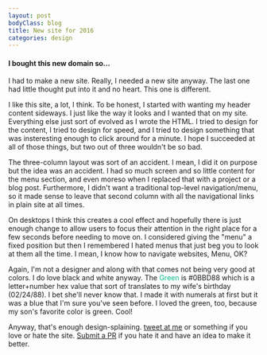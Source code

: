 ```yaml
---
layout: post
bodyClass: blog
title: New site for 2016
categories: design
---
```


#### I bought this new domain so...

I had to make a new site. Really, I needed a new site anyway. The last one had little thought put into it and no heart. This one is different.

<!-- more -->

I like this site, a lot, I think. To be honest, I started with wanting my header content sideways. I just like the way it looks and I wanted that on my site. Everything else just sort of evolved as I wrote the HTML. I tried to design for the content, I tried to design for speed, and I tried to design something that was insteresting enough to click around for a minute. I hope I succeeded at all of those things, but two out of three wouldn't be so bad.

The three-column layout was sort of an accident. I mean, I did it on purpose but the idea was an accident. I had so much screen and so little content for the menu section, and even moreso when I replaced that with a project or a blog post. Furthermore, I didn't want a traditional top-level navigation/menu, so it made sense to leave that second column with all the navigational links in plain site at all times.

On desktops I think this creates a cool effect and hopefully there is just enough change to allow users to focus their attention in the right place for a few seconds before needing to move on. I considered giving the "menu" a fixed position but then I remembered I hated menus that just beg you to look at them all the time. I mean, I know how to navigate websites, Menu, OK?

Again, I'm not a designer and along with that comes not being very good at colors. I do love black and white anyway. The <span style="color: #0BBD88;">Green</span> is #0BBD88 which is a letter+number hex value that sort of translates to my wife's birthday (02/24/88). I bet she'll never know that. I made it with numerals at first but it was a blue that I'm sure you've seen before. I loved the green, too, because my son's favorite color is green. Cool!

Anyway, that's enough design-splaining. <a href="https://twitter.com/tsloan">tweet at me</a> or something if you love or hate the site. <a href="https://github.com/tylersloan/tylersloan.github.io">Submit a PR</a> if you hate it and have an idea to make it better.

